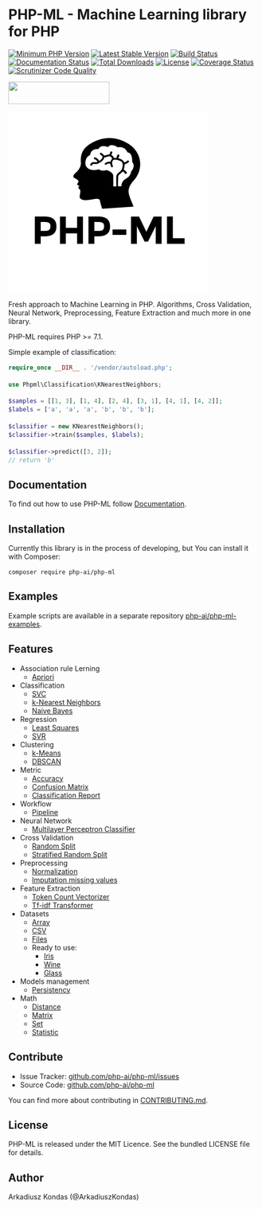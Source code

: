 # PHP-ML - Machine Learning library for PHP

[![Minimum PHP Version](https://img.shields.io/badge/php-%3E%3D%207.1-8892BF.svg)](https://php.net/)
[![Latest Stable Version](https://img.shields.io/packagist/v/php-ai/php-ml.svg)](https://packagist.org/packages/php-ai/php-ml)
[![Build Status](https://scrutinizer-ci.com/g/php-ai/php-ml/badges/build.png?b=master)](https://scrutinizer-ci.com/g/php-ai/php-ml/build-status/master)
[![Documentation Status](https://readthedocs.org/projects/php-ml/badge/?version=master)](http://php-ml.readthedocs.org/)
[![Total Downloads](https://poser.pugx.org/php-ai/php-ml/downloads.svg)](https://packagist.org/packages/php-ai/php-ml)
[![License](https://poser.pugx.org/php-ai/php-ml/license.svg)](https://packagist.org/packages/php-ai/php-ml)
[![Coverage Status](https://coveralls.io/repos/github/php-ai/php-ml/badge.svg?branch=coveralls)](https://coveralls.io/github/php-ai/php-ml?branch=coveralls)
[![Scrutinizer Code Quality](https://scrutinizer-ci.com/g/php-ai/php-ml/badges/quality-score.png?b=master)](https://scrutinizer-ci.com/g/php-ai/php-ml/?branch=master)

<a href="http://www.yegor256.com/2016/10/23/award-2017.html">
  <img src="http://www.yegor256.com/images/award/2017/winner-itcraftsmanpl.png"
  style="width:203px;height:45px;"/></a>
  
![PHP-ML - Machine Learning library for PHP](assets/php-ml-logo.png)

Fresh approach to Machine Learning in PHP. Algorithms, Cross Validation, Neural Network, Preprocessing, Feature Extraction and much more in one library.

PHP-ML requires PHP >= 7.1.

Simple example of classification:
```php
require_once __DIR__ . '/vendor/autoload.php';

use Phpml\Classification\KNearestNeighbors;

$samples = [[1, 3], [1, 4], [2, 4], [3, 1], [4, 1], [4, 2]];
$labels = ['a', 'a', 'a', 'b', 'b', 'b'];

$classifier = new KNearestNeighbors();
$classifier->train($samples, $labels);

$classifier->predict([3, 2]); 
// return 'b'
```

## Documentation

To find out how to use PHP-ML follow [Documentation](http://php-ml.readthedocs.org/).

## Installation

Currently this library is in the process of developing, but You can install it with Composer:

```
composer require php-ai/php-ml
```

## Examples

Example scripts are available in a separate repository [php-ai/php-ml-examples](https://github.com/php-ai/php-ml-examples).

## Features

* Association rule Lerning
    * [Apriori](machine-learning/association/apriori.md)
* Classification
    * [SVC](machine-learning/classification/svc.md)
    * [k-Nearest Neighbors](machine-learning/classification/k-nearest-neighbors.md)
    * [Naive Bayes](machine-learning/classification/naive-bayes.md)
* Regression
    * [Least Squares](machine-learning/regression/least-squares.md)
    * [SVR](machine-learning/regression/svr.md)
* Clustering
    * [k-Means](machine-learning/clustering/k-means.md)
    * [DBSCAN](machine-learning/clustering/dbscan.md)
* Metric
    * [Accuracy](machine-learning/metric/accuracy.md)
    * [Confusion Matrix](machine-learning/metric/confusion-matrix.md)
    * [Classification Report](machine-learning/metric/classification-report.md)
* Workflow
    * [Pipeline](machine-learning/workflow/pipeline)
* Neural Network
    * [Multilayer Perceptron Classifier](machine-learning/neural-network/multilayer-perceptron-classifier.md)
* Cross Validation
    * [Random Split](machine-learning/cross-validation/random-split.md)
    * [Stratified Random Split](machine-learning/cross-validation/stratified-random-split.md)
* Preprocessing
    * [Normalization](machine-learning/preprocessing/normalization.md)
    * [Imputation missing values](machine-learning/preprocessing/imputation-missing-values.md)
* Feature Extraction
    * [Token Count Vectorizer](machine-learning/feature-extraction/token-count-vectorizer.md)
    * [Tf-idf Transformer](machine-learning/feature-extraction/tf-idf-transformer.md)
* Datasets
    * [Array](machine-learning/datasets/array-dataset.md)
    * [CSV](machine-learning/datasets/csv-dataset.md)
    * [Files](machine-learning/datasets/files-dataset.md)
    * Ready to use:
        * [Iris](machine-learning/datasets/demo/iris.md)
        * [Wine](machine-learning/datasets/demo/wine.md)
        * [Glass](machine-learning/datasets/demo/glass.md)
* Models management
    * [Persistency](machine-learning/model-manager/persistency.md)
* Math
    * [Distance](math/distance.md)
    * [Matrix](math/matrix.md)
    * [Set](math/set.md)
    * [Statistic](math/statistic.md)
    

## Contribute

- Issue Tracker: [github.com/php-ai/php-ml/issues](https://github.com/php-ai/php-ml/issues)
- Source Code: [github.com/php-ai/php-ml](https://github.com/php-ai/php-ml)

You can find more about contributing in [CONTRIBUTING.md](../CONTRIBUTING.md).

## License

PHP-ML is released under the MIT Licence. See the bundled LICENSE file for details.

## Author

Arkadiusz Kondas (@ArkadiuszKondas)
